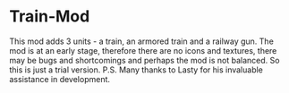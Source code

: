 # Train-Mod

This mod adds 3 units - a train, an armored train and a railway gun.  The mod is at an early stage, therefore there are no icons and textures, there may be bugs and shortcomings and perhaps the mod is not balanced.  So this is just a trial version.  P.S.  Many thanks to Lasty for his invaluable assistance in development.
